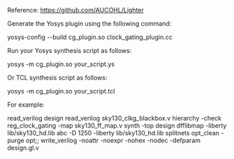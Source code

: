 Reference: https://github.com/AUCOHL/Lighter

Generate the Yosys plugin using the following command:

yosys-config --build cg_plugin.so clock_gating_plugin.cc


Run your Yosys synthesis script as follows:

yosys -m cg_plugin.so your_script.ys

Or TCL synthesis script as follows:

yosys -m cg_plugin.so your_script.tcl


For example:

read_verilog design
read_verilog sky130_clkg_blackbox.v
hierarchy -check
reg_clock_gating -map sky130_ff_map.v
synth -top design
dfflibmap -liberty lib/sky130_hd.lib 
abc -D 1250 -liberty lib/sky130_hd.lib 
splitnets
opt_clean -purge
opt;; 
write_verilog -noattr -noexpr -nohex -nodec -defparam   design.gl.v

